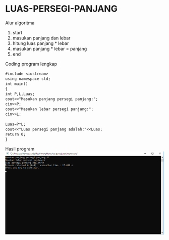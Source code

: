 # LUAS-PERSEGI-PANJANG

Alur algoritma

1. start
2. masukan panjang dan lebar
3. hitung luas panjang * lebar
4. masukan panjang * lebar = panjang
5. end

Coding program lengkap

    #include <iostream>
    using namespace std;
    int main()
    {
    int P,L,Luas;
    cout<<"Masukan panjang persegi panjang:";
    cin>>P;
    cout<<"Masukan lebar persegi panjang:";
    cin>>L;

    Luas=P*L;
    cout<<"Luas persegi panjang adalah:"<<Luas;
    return 0;
    }
       
 Hasil program
 ![img](https://github.com/sitimariyam/LUAS-PERSEGI-PANJANG/blob/master/PERSEGI%20PANJANG.png?raw=true)
    
